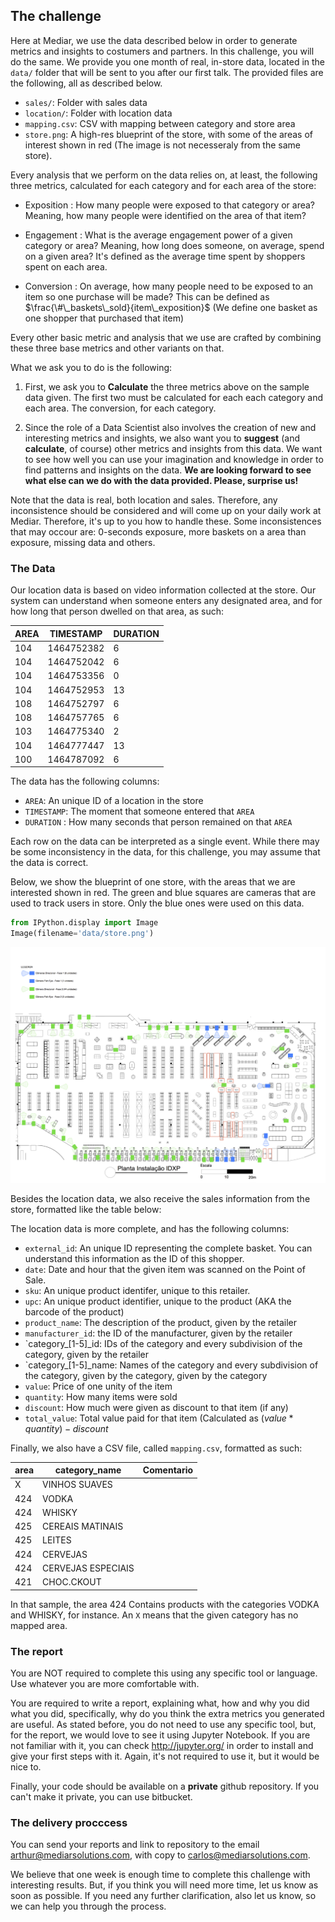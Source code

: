 
## The challenge

Here at Mediar, we use the data described below in order to generate metrics and insights to costumers and partners. In this challenge, you will do the same. We provide you one month of real, in-store data, located in the `data/` folder that will be sent to you after our first talk. The provided files are the following, all as described below.

* `sales/`: Folder with sales data 
* `location/`:  Folder with location data
* `mapping.csv`: CSV with mapping between category and store area 
* `store.png`:  A high-res blueprint of the store, with some of the areas of interest shown in red (The image is not necesseraly from the same store).


Every analysis that we perform on the data relies on, at least, the following three metrics, calculated for each category and for each area of the store:

* Exposition :  How many people were exposed to that category or area? Meaning, how many people were identified on the area of that item? 

* Engagement : What is the average engagement power of a given category or area? Meaning, how long does someone, on average, spend on a given area? It's defined as the average time spent by shoppers spent on each area.

* Conversion : On average, how many people need to be exposed to an item so one purchase will be made? This can be defined as $\frac{\#\_baskets\_sold}{item\_exposition}$ (We define one basket as one shopper that purchased that item)

Every other basic metric and analysis that we use are crafted by combining these three base metrics and other variants on that.

What we ask you to do is the following:

1. First, we ask you to **Calculate** the three metrics above on the sample data given. The first two must be calculated for each each category and each area. The conversion, for each category.

2. Since the role of a Data Scientist also involves the creation of new and interesting metrics and insights, we also want you to **suggest** (and **calculate**, of course) other metrics and insights from this data. We want to see how well you can use your imagination and knowledge in order to find patterns and insights on the data. **We are looking forward to see what else can we do with the data provided. Please, surprise us!**


Note that the data is real, both location and sales. Therefore, any inconsistence should be considered and will come up on your daily work at Mediar. Therefore, it's up to you how to handle these. Some inconsistences that may occour are: 0-seconds exposure, more baskets on a area than exposure, missing data and others. 

### The Data

Our location data is based on video information collected at the store. Our system can understand when someone enters any designated area, and for how long that person dwelled on that area, as such:

| AREA | TIMESTAMP  | DURATION | 
|------|------------|----------| 
| 104  | 1464752382 | 6        | 
| 104  | 1464752042 | 6        | 
| 104  | 1464753356 | 0        | 
| 104  | 1464752953 | 13       | 
| 108  | 1464752797 | 6        | 
| 108  | 1464757765 | 6        | 
| 103  | 1464775340 | 2        | 
| 104  | 1464777447 | 13       | 
| 100  | 1464787092 | 6        | 

The data has the following columns:

* `AREA`: An unique ID of a location in the store
* `TIMESTAMP`: The moment that someone entered that `AREA`
* `DURATION` : How many seconds that person remained on that `AREA`

Each row on the data can be interpreted as a single event. While there may be some inconsistency in the data, for this challenge, you may assume that the data is correct.

Below, we show the blueprint of one store, with the areas that we are interested shown in red. The green and blue squares are cameras that are used to track users in store. Only the blue ones were used on this data.


```python
from IPython.display import Image
Image(filename='data/store.png') 
```




![png](data/store.png)



Besides the location data, we also receive the sales information from the store, formatted like the table below:

The location data is more complete, and has the following columns:

* `external_id`: An unique ID representing the complete basket. You can understand this information as the ID of this shopper. 
* `date`: Date and hour that the given item was scanned on the Point of Sale.
* `sku`: An unique product identifer, unique to this retailer.
* `upc`: An unique product identifier, unique to the product (AKA the barcode of the product)
* `product_name`: The description of the product, given by the retailer
* `manufacturer_id`: the ID of the manufacturer, given by the retailer
* `category_[1-5]_id: IDs of the category and every subdivision of the category, given by the retailer
* `category_[1-5]_name: Names of the category and every subdivision of the category, given by the category, given by the category
* `value`: Price of one unity of the item
* `quantity`: How many items were sold
* `discount`: How much were given as discount to that item (if any)
* `total_value`: Total value paid for that item (Calculated as $(value*quantity)-discount$


Finally, we also have a CSV file, called `mapping.csv`, formatted as such:

| area | category_name      | Comentario | 
|------|--------------------|------------| 
| X    | VINHOS SUAVES      |            | 
| 424  | VODKA              |            | 
| 424  | WHISKY             |            | 
| 425  | CEREAIS MATINAIS   |            | 
| 425  | LEITES             |            | 
| 424  | CERVEJAS           |            | 
| 424  | CERVEJAS ESPECIAIS |            | 
| 421  | CHOC.CKOUT         |            | 


In that sample, the area 424 Contains products with the categories VODKA and WHISKY, for instance. An `X` means that the given category has no mapped area.

### The report

You are NOT required to complete this using any specific tool or language. Use whatever you are more comfortable with.

You are required to write a report, explaining what, how and why you did what you did, specifically, why do you think the extra metrics you generated are useful. As stated before, you do not need to use any specific tool, but, for the report, we would love to see it using Jupyter Notebook. If you are not familiar with it, you can check http://jupyter.org/ in order to install and give your first steps with it. Again, it's not required to use it, but it would be nice to.

Finally, your code should be available on a **private** github repository. If you can't make it private, you can use bitbucket.

### The delivery procccess

You can send your reports and link to repository to the email arthur@mediarsolutions.com, with copy to carlos@mediarsolutions.com. 

We believe that one week is enough time to complete this challenge with interesting results. But, if you think you will need more time, let us know as soon as possible. If you need any further clarification, also let us know, so we can help you through the process.

